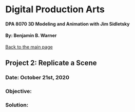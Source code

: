 # Digital Production Arts
#### DPA 8070 3D Modeling and Animation with Jim Sidletsky
#### By: Benjamin B. Warner

[Back to the main page](https://benwarnerdigitalarts.github.io/3Dworks/)

## Project 2: Replicate a Scene
### Date: October 21st, 2020

### Objective:
#### 

### Solution:
####  




